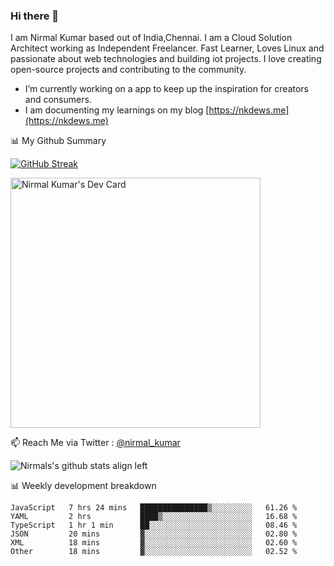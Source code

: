 ### Hi there 👋

 I am Nirmal Kumar based out of India,Chennai. I am a Cloud Solution Architect working as Independent Freelancer. Fast Learner, Loves Linux and passionate about web technologies and building iot projects. I love creating open-source projects and contributing to the community.

- I’m currently working on a app to keep up the inspiration for creators and consumers.
- I am documenting my learnings on my blog [https://nkdews.me](https://nkdews.me)


📊 My Github Summary

[![GitHub Streak](https://github-readme-streak-stats.herokuapp.com?user=nk-gears&theme=dark&hide_border=true&date_format=M%20j%5B%2C%20Y%5D)](https://git.io/streak-stats)

<a href="https://app.daily.dev/nirmal_kumar"><img src="https://api.daily.dev/devcards/a16cfcf02d384b16b41de71ce4d1d811.png?r=8ve" width="400" alt="Nirmal Kumar's Dev Card"/></a>

📫 Reach Me via  Twitter : [@nirmal_kumar](https://twitter.com/nirmal_kumar)

![Nirmals's github stats align left](https://github-readme-stats.vercel.app/api?username=nk-gears&show_icons=true)


📊 Weekly development breakdown

<!--START_SECTION:waka-->

```text
JavaScript   7 hrs 24 mins   ███████████████▒░░░░░░░░░   61.26 %
YAML         2 hrs           ████▒░░░░░░░░░░░░░░░░░░░░   16.68 %
TypeScript   1 hr 1 min      ██░░░░░░░░░░░░░░░░░░░░░░░   08.46 %
JSON         20 mins         ▓░░░░░░░░░░░░░░░░░░░░░░░░   02.80 %
XML          18 mins         ▓░░░░░░░░░░░░░░░░░░░░░░░░   02.60 %
Other        18 mins         ▓░░░░░░░░░░░░░░░░░░░░░░░░   02.52 %
```

<!--END_SECTION:waka-->



